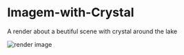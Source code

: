 # Imagem-with-Crystal
A render about a beutiful scene with crystal around the lake

![render image](https://github.com/DoutorSolo/Imagem-with-Crystal/blob/main/Enterro%20dos%20cristais.png?raw=true)
